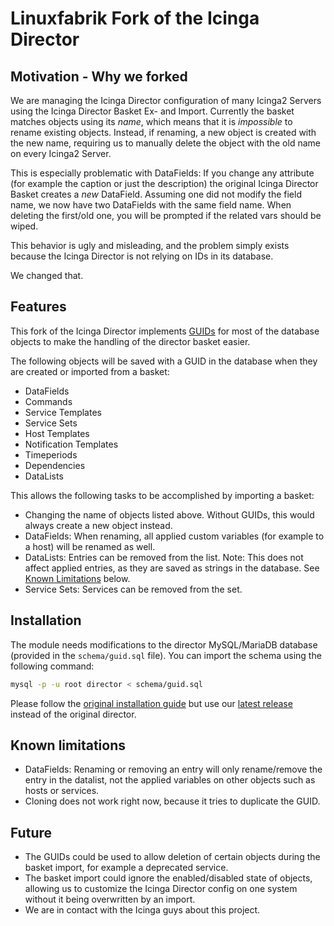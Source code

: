 # Linuxfabrik Fork of the Icinga Director

## Motivation - Why we forked

We are managing the Icinga Director configuration of many Icinga2 Servers using the Icinga Director Basket Ex- and Import. Currently the basket matches objects using its _name_, which means that it is _impossible_ to rename existing objects. Instead, if renaming, a new object is created with the new name, requiring us to manually delete the object with the old name on every Icinga2 Server.

This is especially problematic with DataFields: If you change any attribute (for example the caption or just the description) the original Icinga Director Basket creates a _new_ DataField. Assuming one did not modify the field name, we now have two DataFields with the same field name. When deleting the first/old one, you will be prompted if the related vars should be wiped.

This behavior is ugly and misleading, and the problem simply exists because the Icinga Director is not relying on IDs in its database.

We changed that.


## Features

This fork of the Icinga Director implements [GUIDs](https://en.wikipedia.org/wiki/Universally_unique_identifier) for most of the database objects to make the handling of the director basket easier.

The following objects will be saved with a GUID in the database when they are created or imported from a basket:

* DataFields
* Commands
* Service Templates
* Service Sets
* Host Templates
* Notification Templates
* Timeperiods
* Dependencies
* DataLists

This allows the following tasks to be accomplished by importing a basket:

* Changing the name of objects listed above. Without GUIDs, this would always create a new object instead.
* DataFields: When renaming, all applied custom variables (for example to a host) will be renamed as well.
* DataLists: Entries can be removed from the list. Note: This does not affect applied entries, as they are saved as strings in the database. See [Known Limitations](#known-limitations) below.
* Service Sets: Services can be removed from the set.


## Installation

The module needs modifications to the director MySQL/MariaDB database (provided in the `schema/guid.sql` file).
You can import the schema using the following command:
```bash
mysql -p -u root director < schema/guid.sql
```

Please follow the [original installation guide](https://git.linuxfabrik.ch/linuxfabrik/icingaweb2-module-director/-/blob/v1.7.2.2020111901/doc/02-Installation.md) but use our [latest release](https://git.linuxfabrik.ch/linuxfabrik/icingaweb2-module-director/-/releases) instead of the original director.


## Known limitations

* DataFields: Renaming or removing an entry will only rename/remove the entry in the datalist, not the applied variables on other objects such as hosts or services.
* Cloning does not work right now, because it tries to duplicate the GUID.


## Future

* The GUIDs could be used to allow deletion of certain objects during the basket import, for example a deprecated service.
* The basket import could ignore the enabled/disabled state of objects, allowing us to customize the Icinga Director config on one system without it being overwritten by an import.
* We are in contact with the Icinga guys about this project.
